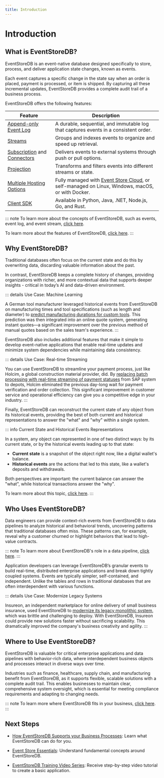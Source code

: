 ```yaml
---
title: Introduction
---
```


# Introduction

## What is EventStoreDB?

EventStoreDB is an event-native database designed specifically to store, process, and deliver application state changes, known as events.

Each event captures a specific change in the state say when an order is placed, payment is processed, or item is shipped. By capturing all these incremental updates, EventStoreDB provides a complete audit trail of a business process.

EventStoreDB offers the following features:

| Feature | Description |
|---------|-------------|
| [Append-only Event Log](./concepts.md#event-log) | A durable, sequential, and immutable log that captures events in a consistent order. |
| [Streams](./concepts.md#event-stream) | Groups and indexes events to organize and speed up retrieval. |
| [Subscription](@server/features/persistent-subscriptions.md) and [Connectors](@server/features/connectors/) | Delivers events to external systems through push or pull options. |
| [Projection](@server/features/projections/) | Transforms and filters events into different streams or state. |
| [Multiple Hosting Options](https://eventstore.com/downloads) | Fully managed with [Event Store Cloud](/cloud/), or self-managed on Linux, Windows, macOS, or with Docker. |
| [Client SDK](@clients/grpc/getting-started.md) | Available in Python, Java, .NET, Node.js, Go, and Rust. |

::: note
To learn more about the concepts of EventStoreDB, such as events, event log, and event stream, [click here](/getting-started/concepts.md).

To learn more about the features of EventStoreDB, [click here](/getting-started/features.md).
:::

## Why EventStoreDB?

Traditional databases often focus on the current state and do this by overwriting data, discarding valuable information about the past.

In contrast, EventStoreDB keeps a complete history of changes, providing organizations with richer, and more contextual data that supports deeper insights - critical in today’s AI and data-driven environment.

::: details Use Case: Machine Learning

A German tool manufacturer leveraged historical events from EventStoreDB on manufacturing times and tool specifications (such as length and diameter) to [predict manufacturing durations for custom tools](https://www.eventstore.com/blog/from-data-to-insights-using-event-log-data-to-train-machine-learning-models). This prediction was then integrated into an online quote system, generating instant quotes—a significant improvement over the previous method of manual quotes based on the sales team's experience.
:::

EventStoreDB also includes additional features that make it simple to develop event-native applications that enable real-time updates and minimize system dependencies while maintaining data consistency.

::: details Use Case: Real-time Streaming

You can use EventStoreDB to streamline your payment process, just like Holcim, a global construction material provider, did. By [replacing batch processing with real-time streaming of payment statuses](https://www.eventstore.com/case-studies/holcim) from SAP system to depots, Holcim eliminated the previous day-long wait for payment verification and order collection. This significant improvement in customer service and operational efficiency can give you a competitive edge in your industry.
:::

Finally, EventStoreDB can reconstruct the current state of any object from its historical events, providing the best of both current and historical representations to answer the "what" and "why" within a single system.

::: info Current State and Historical Events Representations

In a system, any object can represented in one of two distinct ways: by its current state, or by the historical events leading up to that state:

- **Current state** is a snapshot of the object right now, like a digital wallet's balance. 
- **Historical events** are the actions that led to this state, like a wallet's deposits and withdrawals.

Both perspectives are important: the current balance can answer the "what", while historical transactions answer the "why".

To learn more about this topic, [click here](/getting-started/evaluate/state-vs-event-based-data-model.html).
:::

## Who Uses EventStoreDB?

Data engineers can provide context-rich events from EventStoreDB to data pipelines to analyze historical and behavioral trends, uncovering patterns that traditional databases often miss. These patterns can, for example, reveal why a customer churned or highlight behaviors that lead to high-value contracts.

::: note
To learn more about EventStoreDB's role in a data pipeline, [click here](/getting-started/evaluate/data-pipeline.md).
:::

Application developers can leverage EventStoreDB’s granular events to build real-time, distributed enterprise applications and break down tightly coupled systems. Events are typically simpler, self-contained, and independent. Unlike the tables and rows in traditional databases that are often interdependent with various functions.

::: details Use Case: Modernize Legacy Systems

Insureon, an independent marketplace for online delivery of small business insurance, used EventStoreDB to [modernize its legacy monolithic system](https://www.eventstore.com/case-studies/insureon), which was brittle and challenging to deploy. With EventStoreDB, Insureon could provide new solutions faster without sacrificing scalability. This dramatically improved the company's business creativity and agility.
:::

## Where to Use EventStoreDB?

EventStoreDB is valuable for critical enterprise applications and data pipelines with behavior-rich data, where interdependent business objects and processes interact in diverse ways over time. 

Industries such as finance, healthcare, supply chain, and manufacturing benefit from EventStoreDB, as it supports flexible, scalable solutions with a complete audit trail. This enables businesses to maintain clear, comprehensive system oversight, which is essential for meeting compliance requirements and adapting to changing needs.

::: note
To learn more where EventStoreDB fits in your business, [click here](/getting-started/evaluate/business-process-support.md).
:::

## Next Steps

- [How EventStoreDB Supports your Business Processes](/getting-started/evaluate/business-process-support.md): Learn what EventStoreDB can do for you. 

- [Event Store Essentials](https://academy.eventstore.com/essentials): Understand fundamental concepts around EventStoreDB.

- [EventStoreDB Training Video Series](https://www.youtube.com/playlist?list=PLWG5TK2D4U_Nb4rWdiQw2jNWYSaBm7lT_): Receive step-by-step video tutorial to create a basic application.